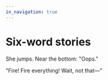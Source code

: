 ```yaml
---
in_navigation: true
---
```


# Six-word stories

She jumps. Near the bottom: "Oops."

"Fire! Fire everything! Wait, not that—"
